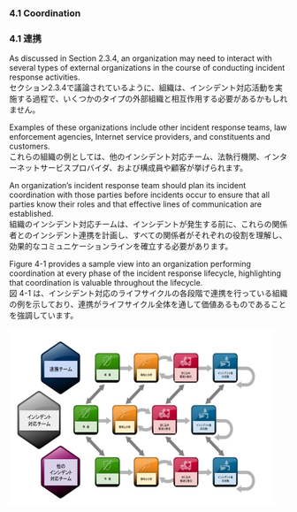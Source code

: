 ### 4.1 Coordination
### 4.1 連携

As discussed in Section 2.3.4, an organization may need to interact with several types of external organizations in the course of conducting incident response activities.  
セクション2.3.4で議論されているように、組織は、インシデント対応活動を実施する過程で、いくつかのタイプの外部組織と相互作用する必要があるかもしれません。

Examples of these organizations include other incident response teams, law enforcement agencies, Internet service providers, and constituents and customers.  
これらの組織の例としては、他のインシデント対応チーム、法執行機関、インターネットサービスプロバイダ、および構成員や顧客が挙げられます。

An organization’s incident response team should plan its incident coordination with those parties before incidents occur to ensure that all parties know their roles and that effective lines of communication are established.  
組織のインシデント対応チームは、インシデントが発生する前に、これらの関係者とのインシデント連携を計画し、すべての関係者がそれぞれの役割を理解し、効果的なコミュニケーションラインを確立する必要があります。 

Figure 4-1 provides a sample view into an organization performing coordination at every phase of the incident response lifecycle, highlighting that coordination is valuable throughout the lifecycle.  
図 4-1 は、インシデント対応のライフサイクルの各段階で連携を行っている組織の例を示しており、連携がライフサイクル全体を通して価値あるものであることを強調しています。  

<img src="https://github.com/happon/figureRepository/blob/master/figure4-1Incident%20Response%20Coordination.png" alt="図4-1" title="図4-1" width="480" height="320">

